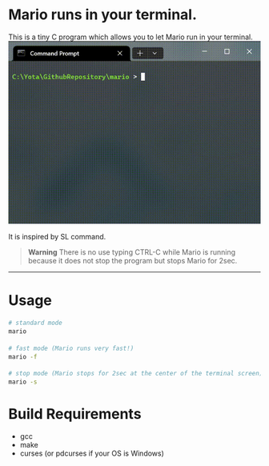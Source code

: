 # Mario runs in your terminal.
This is a tiny C program which allows you to let Mario run in your terminal.
![running](./screen/run.gif)

It is inspired by SL command.
> **Warning**
> There is no use typing CTRL-C while Mario is running because it does not stop the program but stops Mario for 2sec.

---

# Usage
```bash
# standard mode
mario

# fast mode (Mario runs very fast!)
mario -f

# stop mode (Mario stops for 2sec at the center of the terminal screen)
mario -s
```

# Build Requirements
- gcc
- make
- curses (or pdcurses if your OS is Windows)
